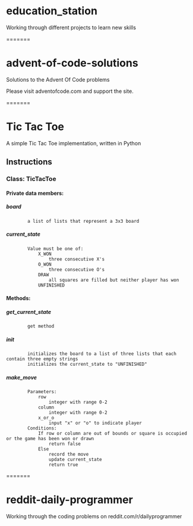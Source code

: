 # education_station
Working through different projects to learn new skills

=======
# advent-of-code-solutions
Solutions to the Advent Of Code problems

Please visit adventofcode.com and support the site.

=======
# Tic Tac Toe
A simple Tic Tac Toe implementation, written in Python

## Instructions
### Class: TicTacToe
####    Private data members:
#####        board
            a list of lists that represent a 3x3 board
#####        current_state
            Value must be one of:
                X_WON
                    three consecutive X's
                O_WON
                    three consecutive O's
                DRAW
                    all squares are filled but neither player has won
                UNFINISHED
 ####   Methods:
 #####       get_current_state
            get method
 #####       init
            initializes the board to a list of three lists that each contain three empty strings
            initializes the current_state to "UNFINISHED"
#####        make_move
            Parameters:
                row
                    integer with range 0-2
                column
                    integer with range 0-2
                x_or_o
                    input "x" or "o" to indicate player
            Conditions:
                If row or column are out of bounds or square is occupied or the game has been won or drawn
                    return false
                Else
                    record the move
                    update current_state
                    return true

=======
# reddit-daily-programmer
Working through the coding problems on reddit.com/r/dailyprogrammer
